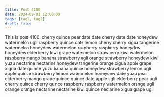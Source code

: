 ```yaml
---
title: Post 4100
date: 2024-09-01 12:00:00
tags: [tag1, tag2]
draft: false
---
```

This is post 4100.
cherry
quince
pear
date
date
cherry
date
date
honeydew
watermelon
ugli
raspberry
quince
date
lemon
cherry
cherry
xigua
tangerine
watermelon
honeydew
watermelon
raspberry
raspberry
honeydew
honeydew
elderberry
kiwi
grape
watermelon
strawberry
kiwi
watermelon
raspberry
mango
banana
strawberry
ugli
orange
strawberry
honeydew
kiwi
yuzu
nectarine
nectarine
honeydew
tangerine
orange
xigua
apple
grape
xigua
date
quince
yuzu
banana
quince
honeydew
strawberry
lemon
ugli
apple
quince
strawberry
lemon
watermelon
honeydew
date
yuzu
pear
elderberry
mango
grape
quince
quince
date
apple
ugli
elderberry
pear
ugli
cherry
quince
cherry
quince
raspberry
raspberry
watermelon
orange
ugli
orange
orange
nectarine
nectarine
kiwi
quince
nectarine
xigua
grape
ugli

